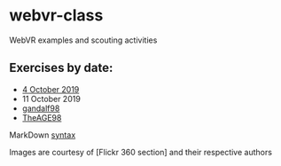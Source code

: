 # webvr-class
WebVR examples and scouting activities

## Exercises by date:

* [4 October 2019](https://vrlab-univaq.github.io/webvr-class/20191004/)
* 11 October 2019 
 * [gandalf98](https://bit.ly/35qHnMM)
 * [TheAGE98](https://bit.ly/2nGUybk)
 
MarkDown [syntax](https://help.github.com/en/articles/basic-writing-and-formatting-syntax)

Images are courtesy of [Flickr 360 section] and their respective authors
